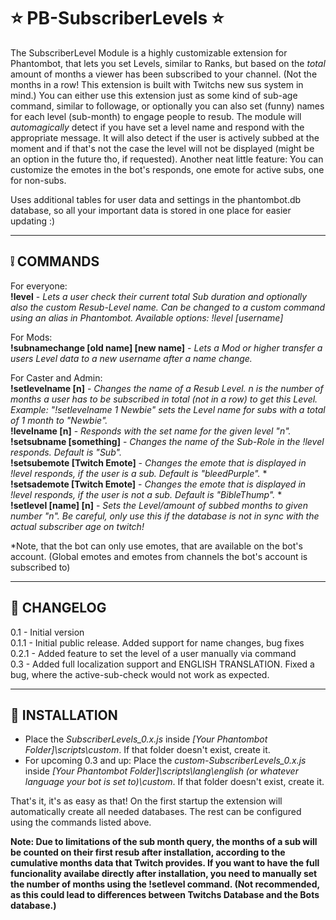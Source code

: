 # ⭐ PB-SubscriberLevels ⭐

The SubscriberLevel Module is a highly customizable extension for Phantombot, that lets you set Levels, similar to Ranks, but based on the *total* amount of months a viewer has been subscribed to your channel. (Not the months in a row! This extension is built with Twitchs new sus system in mind.)
You can either use this extension just as some kind of sub-age command, similar to followage, or optionally you can also set (funny) names for each level (sub-month) to engage people to resub. The module will *automagically* detect if you have set a level name and respond with the appropriate message. It will also detect if the user is actively subbed at the moment and if that's not the case the level will not be displayed (might be an option in the future tho, if requested).
Another neat little feature: You can customize the emotes in the bot's responds, one emote for active subs, one for non-subs.

Uses additional tables for user data and settings in the phantombot.db database, so all your important data is stored in one place for easier updating :)  
  
-------------  
  
## ❕ COMMANDS

For everyone:  
**!level** - *Lets a user check their current total Sub duration and optionally also the custom Resub-Level name.  Can be changed to a custom command using an alias in Phantombot. Available options: !level [username]*  
  
For Mods:  
**!subnamechange [old name] [new name]** - *Lets a Mod or higher transfer a users Level data to a new username after a name change.*  
  
For Caster and Admin:  
**!setlevelname [n]** - *Changes the name of a Resub Level. n is the number of months a user has to be subscribed in total (not in a row) to get this Level. Example: "!setlevelname 1 Newbie" sets the Level name for subs with a total of 1 month to "Newbie".*  
**!levelname [n]** - *Responds with the set name for the given level "n".*  
**!setsubname [something]** - *Changes the name of the Sub-Role in the !level responds. Default is "Sub".*  
**!setsubemote [Twitch Emote]** - *Changes the emote that is displayed in !level responds, if the user is a sub. Default is "bleedPurple".* *  
**!setsademote [Twitch Emote]** - *Changes the emote that is displayed in !level responds, if the user is not a sub. Default is "BibleThump".* *  
**!setlevel [name] [n]** - *Sets the Level/amount of subbed months to given number "n". Be careful, only use this if the database is not in sync with the actual subscriber age on twitch!*  
  

*Note, that the bot can only use emotes, that are available on the bot's account. (Global emotes and emotes from channels the bot's account is subscribed to)  
  
--------------  
  
## 📆 CHANGELOG  

0.1 - Initial version  
0.1.1 - Initial public release. Added support for name changes, bug fixes  
0.2.1 - Added feature to set the level of a user manually via command  
0.3 - Added full localization support and ENGLISH TRANSLATION. Fixed a bug, where the active-sub-check would not work as expected.
  
--------------  
  
## 💾 INSTALLATION  
   
- Place the *SubscriberLevels_0.x.js* inside *[Your Phantombot Folder]\scripts\custom*. If that folder doesn't exist, create it.  
- For upcoming 0.3 and up: Place the *custom-SubscriberLevels_0.x.js* inside *[Your Phantombot Folder]\scripts\lang\english (or whatever language your bot is set to)\custom*. If that folder doesn't exist, create it.
  
That's it, it's as easy as that! On the first startup the extension will automatically create all needed databases. The rest can be configured using the commands listed above.  
  
**Note: Due to limitations of the sub month query, the months of a sub will be counted on their first resub after installation, according to the cumulative months data that Twitch provides. If you want to have the full funcionality availabe directly after installation, you need to manually set the number of months using the !setlevel command. (Not recommended, as this could lead to differences between Twitchs Database and the Bots database.)**

